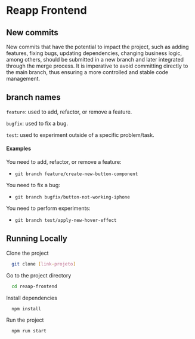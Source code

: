 # Reapp Frontend

## New commits

New commits that have the potential to impact the project, such as adding features, fixing bugs, updating dependencies, changing business logic, among others, should be submitted in a new branch and later integrated through the merge process. It is imperative to avoid committing directly to the main branch, thus ensuring a more controlled and stable code management.

## branch names

`feature`: used to add, refactor, or remove a feature.

`bugfix`: used to fix a bug.

`test`: used to experiment outside of a specific problem/task.

#### Examples

You need to add, refactor, or remove a feature:

- `git branch feature/create-new-button-component`

You need to fix a bug:

- `git branch bugfix/button-not-working-iphone`

You need to perform experiments:

- `git branch test/apply-new-hover-effect`

## Running Locally

Clone the project

```bash
  git clone [link-projeto]
```

Go to the project directory

```bash
  cd reaap-frontend
```

Install dependencies

```bash
  npm install
```

Run the project

```bash
  npm run start
```
